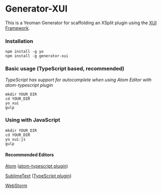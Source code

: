 # Generator-XUI

This is a Yeoman Generator for scaffolding an XSplit plugin using the [XUI Framework](https://github.com/SplitmediaLabsLimited/xui).

### Installation
```shell
npm install -g yo
npm install -g generator-xui
```

### Basic usage (TypeScript based, recommended)
_TypeScript has support for autocomplete when using Atom Editor with atom-typescript plugin_
```shell
mkdir YOUR_DIR
cd YOUR_DIR
yo xui
gulp
```

### Using with JavaScript
```shell
mkdir YOUR_DIR
cd YOUR_DIR
yo xui:js
gulp
```

#### Recommended Editors

[Atom](https://atom.io/) ([atom-typescript plugin](https://atom.io/packages/atom-typescript))

[SublimeText](http://www.sublimetext.com/) ([TypeScript plugin](https://github.com/Microsoft/TypeScript-Sublime-Plugin))

[WebStorm](https://www.jetbrains.com/webstorm/)